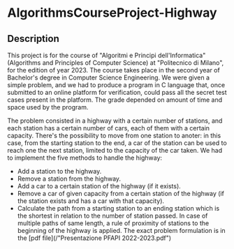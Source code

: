 # AlgorithmsCourseProject-Highway

## Description
This project is for the course of "Algoritmi e Principi dell'Informatica" (Algorithms and Principles of Computer Science) at "Politecnico di Milano", for the edition of year 2023.
The course takes place in the second year of Bachelor's degree in Computer Science Engineering. We were given a simple problem, and we had to produce a program in C language that, once submitted to an online platform for verification, could pass all the secret test cases present in the platform. The grade depended on amount of time and space used by the program.

The problem consisted in a highway with a certain number of stations, and each station has a certain number of cars, each of them with a certain capacity. There's the possibility to move from one station to anoter: in this case, from the starting station to the end, a car of the station can be used to reach one the next station, limited to the capacity of the car taken.
We had to implement the five methods to handle the highway:
  * Add a station to the highway.
  * Remove a station from the highway.
  * Add a car to a certain station of the highway (if it exists).
  * Remove a car of given capacity from a certain station of the highway (if the station exists and has a car with that capacity).
  * Calculate the path from a starting station to an ending station which is the shortest in relation to the number of station passed.
    In case of multiple paths of same length, a rule of proximity of stations to the beginning of the highway is applied.
The exact problem formulation is in the [pdf file](/"Presentazione PFAPI 2022-2023.pdf")
